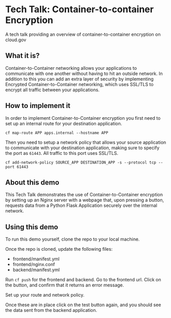 # Tech Talk: Container-to-container Encryption

A tech talk providing an overview of container-to-container encryption on cloud.gov

## What it is?

Container-to-Container networking allows your applications to communicate with one another without having to hit an outside network. In addition to this you can add an extra layer of security by implementing Encrypted Container-to-Container networking, which uses SSL/TLS to encrypt all traffic between your applications.

## How to implement it

In order to implement Container-to-Container encryption you first need to set up an internal route for your destination application. 

`cf map-route APP apps.internal --hostname APP`

Then you need to setup a network policy that allows your source application to communicate with your destination application, making sure to specify the port as `61443`. All traffic to this port uses SSL/TLS.

`cf add-network-policy SOURCE_APP DESTINATION_APP -s --protocol tcp --port 61443`

## About this demo

This Tech Talk demonstrates the use of Container-to-Container encryption by setting up an Nginx server with a webpage that, upon pressing a button, requests data from a Python Flask Application securely over the internal network.

## Using this demo

To run this demo yourself, clone the repo to your local machine.

Once the repo is cloned, update the following files:

- frontend/manifest.yml
- frontend/nginx.conf
- backend/manifest.yml

Run `cf push` for the frontend and backend. Go to the frontend url. Click on the button, and confirm that it returns an error message.

Set up your route and network policy.

Once these are in place click on the test button again, and you should see the data sent from the backend application.